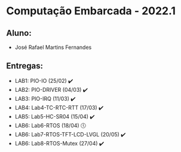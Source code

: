 # Computação Embarcada  - 2022.1

## Aluno:
* José Rafael Martins Fernandes

## Entregas:
* LAB1: PIO-IO (25/02) :heavy_check_mark: 
* LAB2: PIO-DRIVER (04/03) :heavy_check_mark: 
* LAB3: PIO-IRQ (11/03) :heavy_check_mark:
* LAB4: Lab4-TC-RTC-RTT (17/03) :heavy_check_mark:
* LAB5: Lab5-HC-SR04 (15/04) :heavy_check_mark:
* LAB6: Lab6-RTOS (18/04) :clock5: 
* LAB6: Lab7-RTOS-TFT-LCD-LVGL (20/05) :heavy_check_mark: 
* LAB6: Lab8-RTOS-Mutex (27/04) :heavy_check_mark: 
